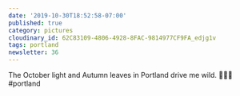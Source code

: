 ```yaml
---
date: '2019-10-30T18:52:58-07:00'
published: true
category: pictures
cloudinary_id: 62C83109-4806-4928-8FAC-9814977CF9FA_edjg1v
tags: portland
newsletter: 36
---
```


The October light and Autumn leaves in Portland drive me wild. 🍂🌞🤩  
#portland